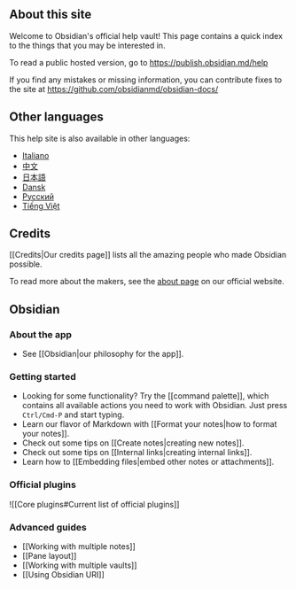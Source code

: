 ## About this site

Welcome to Obsidian's official help vault! This page contains a quick index to the things that you may be interested in.

To read a public hosted version, go to https://publish.obsidian.md/help

If you find any mistakes or missing information, you can contribute fixes to the site at https://github.com/obsidianmd/obsidian-docs/

## Other languages

This help site is also available in other languages:

- [Italiano](https://publish.obsidian.md/help-it)
- [中文](https://publish.obsidian.md/help-zh)
- [日本語](https://publish.obsidian.md/help-ja)
- [Dansk](https://publish.obsidian.md/help-da)
- [Русский](https://publish.obsidian.md/help-ru)
- [Tiếng Việt](https://publish.obsidian.md/help-vi)

## Credits

[[Credits|Our credits page]] lists all the amazing people who made Obsidian possible.

To read more about the makers, see the [about page](https://obsidian.md/about) on our official website.

## Obsidian

### About the app

- See [[Obsidian|our philosophy for the app]].

### Getting started

- Looking for some functionality? Try the  [[command palette]], which contains all available actions you need to work with Obsidian. Just press `Ctrl/Cmd-P` and start typing.
- Learn our flavor of Markdown with [[Format your notes|how to format your notes]].
- Check out some tips on [[Create notes|creating new notes]].
- Check out some tips on [[Internal links|creating internal links]].
- Learn how to [[Embedding files|embed other notes or attachments]].

### Official plugins

![[Core plugins#Current list of official plugins]]

### Advanced guides

- [[Working with multiple notes]]
- [[Pane layout]]
- [[Working with multiple vaults]]
- [[Using Obsidian URI]]
